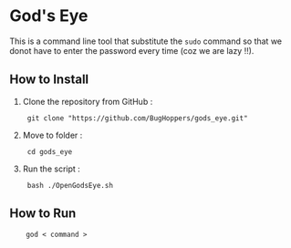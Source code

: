 #   God's Eye

This is a command line tool that substitute the ` sudo ` command so that we donot have to enter the password every time (coz we are lazy !!).


##  How to Install

1. Clone the repository from GitHub :  

        git clone "https://github.com/BugHoppers/gods_eye.git"  


2. Move to folder :  

        cd gods_eye  


3. Run the script :  

        bash ./OpenGodsEye.sh


##  How to Run

        god < command >

